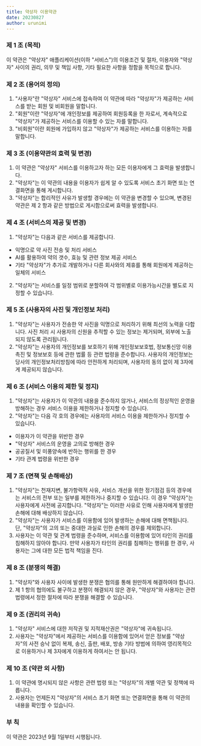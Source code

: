 ```yaml
---
title: 약상자 이용약관
date: 20230827
author: urunimi
---
```


### 제 1 조 (목적)
이 약관은 "약상자" 애플리케이션(이하 "서비스")의 이용조건 및 절차, 이용자와 "약상자" 사이의 권리, 의무 및 책임 사항, 기타 필요한 사항을 정함을 목적으로 합니다.

### 제 2 조 (용어의 정의)

1. "사용자"란 "약상자" 서비스에 접속하여 이 약관에 따라 "약상자"가 제공하는 서비스를 받는 회원 및 비회원을 말합니다.
1. "회원"이란 "약상자"에 개인정보를 제공하여 회원등록을 한 자로서, 계속적으로 "약상자"가 제공하는 서비스를 이용할 수 있는 자를 말합니다.
1. "비회원"이란 회원에 가입하지 않고 "약상자"가 제공하는 서비스를 이용하는 자를 말합니다.

### 제 3 조 (이용약관의 효력 및 변경)

1. 이 약관은 "약상자" 서비스를 이용하고자 하는 모든 이용자에게 그 효력을 발생합니다.
1. "약상자"는 이 약관의 내용을 이용자가 쉽게 알 수 있도록 서비스 초기 화면 또는 연결화면을 통해 게시합니다.
1. "약상자"는 합리적인 사유가 발생할 경우에는 이 약관을 변경할 수 있으며, 변경된 약관은 제 2 항과 같은 방법으로 게시함으로써 효력을 발생합니다.

### 제 4 조 (서비스의 제공 및 변경)

1. "약상자"는 다음과 같은 서비스를 제공합니다.
  - 익명으로 약 사진 전송 및 처리 서비스
  - AI를 활용하여 약의 갯수, 효능 및 관련 정보 제공 서비스
  - 기타 "약상자"가 추가로 개발하거나 다른 회사와의 제휴를 통해 회원에게 제공하는 일체의 서비스
2. "약상자"는 서비스를 일정 범위로 분할하여 각 범위별로 이용가능시간을 별도로 지정할 수 있습니다.

### 제 5 조 (사용자의 사진 및 개인정보 처리)

1. "약상자"는 사용자가 전송한 약 사진을 익명으로 처리하기 위해 최선의 노력을 다합니다. 사진 처리 시 사용자의 신원을 추적할 수 있는 정보는 제거되며, 외부에 노출되지 않도록 관리됩니다.
2. "약상자"는 사용자의 개인정보를 보호하기 위해 개인정보보호법, 정보통신망 이용촉진 및 정보보호 등에 관한 법률 등 관련 법령을 준수합니다. 사용자의 개인정보는 당사의 개인정보처리방침에 따라 안전하게 처리되며, 사용자의 동의 없이 제 3자에게 제공되지 않습니다.

### 제 6 조 (서비스 이용의 제한 및 정지)

1. "약상자"는 사용자가 이 약관의 내용을 준수하지 않거나, 서비스의 정상적인 운영을 방해하는 경우 서비스 이용을 제한하거나 정지할 수 있습니다.
2. "약상자"는 다음 각 호의 경우에는 사용자의 서비스 이용을 제한하거나 정지할 수 있습니다.
  - 이용자가 이 약관을 위반한 경우
  - "약상자" 서비스의 운영을 고의로 방해한 경우
  - 공공질서 및 미풍양속에 반하는 행위를 한 경우
  - 기타 관계 법령을 위반한 경우

### 제 7 조 (면책 및 손해배상)

1. "약상자"는 천재지변, 불가항력적 사유, 서비스 개선을 위한 정기점검 등의 경우에는 서비스의 전부 또는 일부를 제한하거나 중지할 수 있습니다. 이 경우 "약상자"는 사용자에게 사전에 공지합니다. "약상자"는 이러한 사유로 인해 사용자에게 발생한 손해에 대해 배상하지 않습니다.
1. "약상자"는 사용자가 서비스를 이용함에 있어 발생하는 손해에 대해 면책됩니다. 단, "약상자"의 고의 또는 중대한 과실로 인한 손해의 경우를 제외합니다.
1. 사용자는 이 약관 및 관계 법령을 준수하며, 서비스를 이용함에 있어 타인의 권리를 침해하지 않아야 합니다. 만약 사용자가 타인의 권리를 침해하는 행위를 한 경우, 사용자는 그에 대한 모든 법적 책임을 진다.

### 제 8 조 (분쟁의 해결)

1. "약상자"와 사용자 사이에 발생한 분쟁은 협의를 통해 원만하게 해결하여야 합니다.
1. 제 1 항의 협의에도 불구하고 분쟁이 해결되지 않은 경우, "약상자"와 사용자는 관련 법령에서 정한 절차에 따라 분쟁을 해결할 수 있습니다.

### 제 9 조 (권리의 귀속)

1. "약상자" 서비스에 대한 저작권 및 지적재산권은 "약상자"에 귀속됩니다.
1. 사용자는 "약상자"에서 제공하는 서비스를 이용함에 있어서 얻은 정보를 "약상자"의 사전 승낙 없이 복제, 송신, 출판, 배포, 방송 기타 방법에 의하여 영리목적으로 이용하거나 제 3자에게 이용하게 하여서는 안 됩니다.

### 제 10 조 (약관 외 사항)

1. 이 약관에 명시되지 않은 사항은 관련 법령 또는 "약상자"의 개별 약관 및 정책에 따릅니다.
1. 사용자는 언제든지 "약상자"의 서비스 초기 화면 또는 연결화면을 통해 이 약관의 내용을 확인할 수 있습니다.

### 부 칙

이 약관은 2023년 9월 1일부터 시행됩니다.
